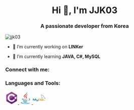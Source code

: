 <h1 align="center">Hi 👋, I'm JJK03</h1>
<h3 align="center">A passionate developer from Korea</h3>

<p align="left"> <img src="https://komarev.com/ghpvc/?username=jjk03&label=Profile%20views&color=0e75b6&style=flat" alt="jjk03" /> </p>

- 🔭 I’m currently working on **LINKer**

- 🌱 I’m currently learning **JAVA, C#, MySQL**

<h3 align="left">Connect with me:</h3>
<p align="left">
</p>

<h3 align="left">Languages and Tools:</h3>
<p align="left"> <a href="https://www.w3schools.com/cs/" target="_blank" rel="noreferrer"> <img src="https://raw.githubusercontent.com/devicons/devicon/master/icons/csharp/csharp-original.svg" alt="csharp" width="40" height="40"/> </a> <a href="https://www.java.com" target="_blank" rel="noreferrer"> <img src="https://raw.githubusercontent.com/devicons/devicon/master/icons/java/java-original.svg" alt="java" width="40" height="40"/> </a> <a href="https://www.mysql.com/" target="_blank" rel="noreferrer"> <img src="https://raw.githubusercontent.com/devicons/devicon/master/icons/mysql/mysql-original-wordmark.svg" alt="mysql" width="40" height="40"/> </a> </p>
